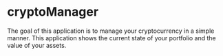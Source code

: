 # cryptoManager
The goal of this application is to manage your cryptocurrency in a simple manner. This application shows the current state of your portfolio and the value of your assets.

